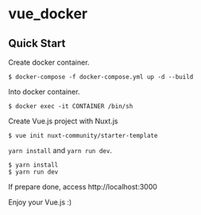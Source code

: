 # vue_docker

## Quick Start

Create docker container.

```shell
$ docker-compose -f docker-compose.yml up -d --build
```

Into docker container.

```shell
$ docker exec -it CONTAINER /bin/sh
```

Create Vue.js project with Nuxt.js

```
$ vue init nuxt-community/starter-template
```

`yarn install` and `yarn run dev`.

```
$ yarn install
$ yarn run dev
```

If prepare done, access http://localhost:3000

Enjoy your Vue.js :)

